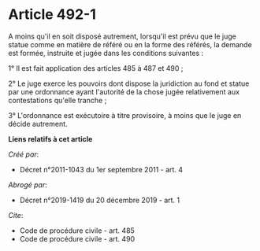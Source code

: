 # Article 492-1

A moins qu'il en soit disposé autrement, lorsqu'il est prévu que le juge statue comme en matière de référé ou en la forme des
référés, la demande est formée, instruite et jugée dans les conditions suivantes : 

1° Il est fait application des articles 485 à 487 et 490 ; 

2° Le juge exerce les pouvoirs dont dispose la juridiction au fond et statue par une ordonnance ayant l'autorité de la chose
jugée relativement aux contestations qu'elle tranche ; 

3° L'ordonnance est exécutoire à titre provisoire, à moins que le juge en décide autrement.

**Liens relatifs à cet article**

_Créé par_:

  - Décret n°2011-1043 du 1er septembre 2011 - art. 4

_Abrogé par_:

  - Décret n°2019-1419 du 20 décembre 2019 - art. 1

_Cite_:

  - Code de procédure civile - art. 485
  - Code de procédure civile - art. 490
